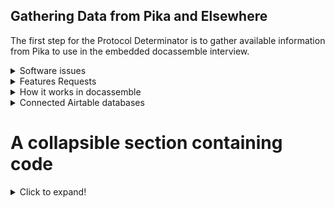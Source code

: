 ## Gathering Data from Pika and Elsewhere

The first step for the Protocol Determinator is to gather available information from Pika to use in the embedded docassemble interview.

<details>
	<summary>Software issues</summary>
	
###### Software issues
	1. Get data from related parties to the case
	   * link to issues
	2. Add in explanation about 1 and 0 as True and False
	   * link to issues
</details>

<details>
	<summary>Features Requests</summary>
	
###### Features Requests
	1. Pull in data from other sources
	   2. Court dockets
	   3. Property lists
	   
</details>

<details>
	<summary>How it works in docassemble</summary>
	
###### Heading
	1. A numbered
	2. list
	   * With some
	   * Sub bullets
</details>

<details>
	<summary>Connected Airtable databases</summary>
	
###### Heading
	1. A numbered
	2. list
	   * With some
	   * Sub bullets
</details>


# A collapsible section containing code
<details>
	<summary>Click to expand!</summary>
	
###### Heading
  ```yaml
	  function whatIsLove() {
	    console.log('Baby Don't hurt me. Don't hurt me');
	    return 'No more';
	  }
	```
</details>

# How to structure
```
# A collapsible section with markdown
<details>
	<summary>Click to expand!</summary>
	
	## Heading
	1. A numbered
	2. list
	   * With some
	   * Sub bullets
</details>
```
**NB:** Make sure you have an **empty line** after the closing `</summary>` tag, otherwise the markdown/code blocks won't show correctly.

**NB**: Make sure you have an **empty line** after the closing `</details>` tag if you have multiple collapsible sections.
